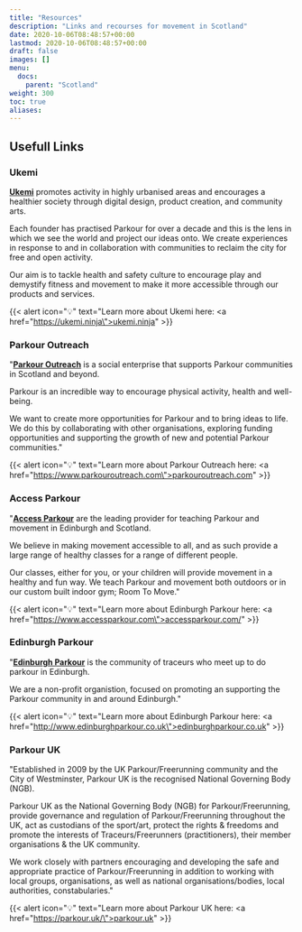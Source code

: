 ```yaml
---
title: "Resources"
description: "Links and recourses for movement in Scotland"
date: 2020-10-06T08:48:57+00:00
lastmod: 2020-10-06T08:48:57+00:00
draft: false
images: []
menu:
  docs:
    parent: "Scotland"
weight: 300
toc: true
aliases:
---
```


## Usefull Links

### Ukemi

**[Ukemi](https://ukemi.ninja)** promotes activity in highly urbanised areas and encourages a healthier society through digital design, product creation, and community arts.

Each founder has practised Parkour for over a decade and this is the lens in which we see the world and project our ideas onto. We create experiences in response to and in collaboration with communities to reclaim the city for free and open activity.

Our aim is to tackle health and safety culture to encourage play and demystify fitness and movement to make it more accessible through our products and services.

{{< alert icon="💡" text="Learn more about Ukemi here: <a href=\"https://ukemi.ninja\">ukemi.ninja</a>" >}}

### Parkour Outreach

"**[Parkour Outreach](https://www.parkouroutreach.com)** is a social enterprise that supports Parkour communities in Scotland and beyond.

Parkour is an incredible way to encourage physical activity, health and well-being.

We want to create more opportunities for Parkour and to bring ideas to life. We do this by collaborating with other organisations, exploring funding opportunities and supporting the growth of new and potential Parkour communities."

{{< alert icon="💡" text="Learn more about Parkour Outreach here: <a href=\"https://www.parkouroutreach.com\">parkouroutreach.com</a>" >}}

### Access Parkour

"**[Access Parkour](https://www.accessparkour.com/)** are the leading provider for teaching Parkour and movement in Edinburgh and Scotland.

We believe in making movement accessible to all, and as such provide a large range of healthy classes for a range of different people.

Our classes, either for you, or your children will provide movement in a healthy and fun way. We teach Parkour and movement both outdoors or in our custom built indoor gym; Room To Move."

{{< alert icon="💡" text="Learn more about Edinburgh Parkour here: <a href=\"https://www.accessparkour.com\">accessparkour.com/</a>" >}}

### Edinburgh Parkour

"**[Edinburgh Parkour](http://www.edinburghparkour.co.uk)** is the community of traceurs who meet up to do parkour in Edinburgh.

We are a non-profit organistion, focused on promoting an supporting the Parkour community in and around Edinburgh."

{{< alert icon="💡" text="Learn more about Edinburgh Parkour here: <a href=\"http://www.edinburghparkour.co.uk\">edinburghparkour.co.uk</a>" >}}

### Parkour UK

"Established in 2009 by the UK Parkour/Freerunning community and the City of Westminster, Parkour UK is the recognised National Governing Body (NGB).

Parkour UK as the National Governing Body (NGB) for Parkour/Freerunning, provide governance and regulation of Parkour/Freerunning throughout the UK, act as custodians of the sport/art, protect the rights & freedoms and promote the interests of Traceurs/Freerunners (practitioners), their member organisations & the UK community.

We work closely with partners encouraging and developing the safe and appropriate practice of Parkour/Freerunning in addition to working with local groups, organisations, as well as national organisations/bodies, local authorities, constabularies."

{{< alert icon="💡" text="Learn more about Parkour UK here: <a href=\"https://parkour.uk/\">parkour.uk</a>" >}}
